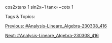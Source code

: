 cos2xtanx
1
sin2x−1
tanx=−cotx
1

   Tags & Topics:
   

[Previous: #Analysis-Lineare_Algebra-230308_416](Analysis-Lineare_Algebra-230308_416.md)

[Next: #Analysis-Lineare_Algebra-230308_416](Analysis-Lineare_Algebra-230308_416.md)